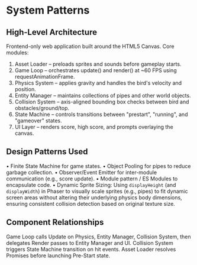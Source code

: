 # System Patterns

## High-Level Architecture
Frontend-only web application built around the HTML5 Canvas. Core modules:

1. Asset Loader – preloads sprites and sounds before gameplay starts.
2. Game Loop – orchestrates update() and render() at ~60 FPS using requestAnimationFrame.
3. Physics System – applies gravity and handles the bird's velocity and position.
4. Entity Manager – maintains collections of pipes and other world objects.
5. Collision System – axis-aligned bounding box checks between bird and obstacles/ground/top.
6. State Machine – controls transitions between "prestart", "running", and "gameover" states.
7. UI Layer – renders score, high score, and prompts overlaying the canvas.

## Design Patterns Used
• Finite State Machine for game states.
• Object Pooling for pipes to reduce garbage collection.
• Observer/Event Emitter for inter-module communication (e.g., score update).
• Module pattern / ES Modules to encapsulate code.
• Dynamic Sprite Sizing: Using `displayHeight` (and `displayWidth`) in Phaser to visually scale sprites (e.g., pipes) to fit dynamic screen areas without altering their underlying physics body dimensions, ensuring consistent collision detection based on original texture size.

## Component Relationships
Game Loop calls Update on Physics, Entity Manager, Collision System, then delegates Render passes to Entity Manager and UI. Collision System triggers State Machine transition on hit events. Asset Loader resolves Promises before launching Pre-Start state. 